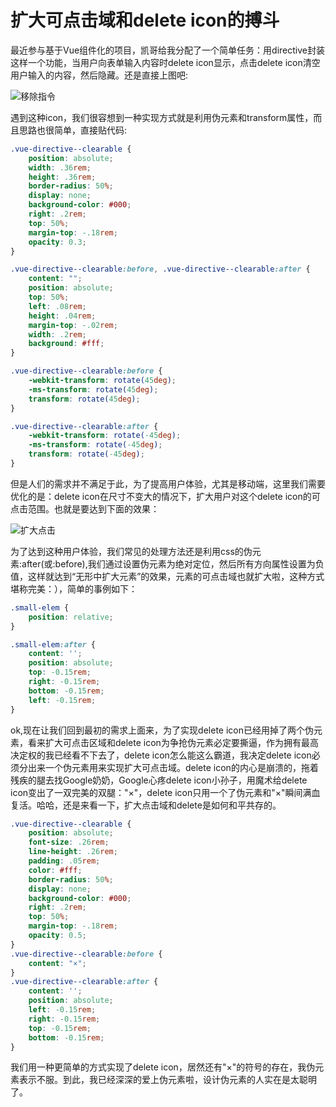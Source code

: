 # 扩大可点击域和delete icon的搏斗

最近参与基于Vue组件化的项目，凯哥给我分配了一个简单任务：用directive封装这样一个功能，当用户向表单输入内容时delete icon显示，点击delete icon清空用户输入的内容，然后隐藏。还是直接上图吧:

![移除指令][1]

遇到这种icon，我们很容想到一种实现方式就是利用伪元素和transform属性，而且思路也很简单，直接贴代码:

```css
.vue-directive--clearable {
    position: absolute;
    width: .36rem;
    height: .36rem;
    border-radius: 50%;
    display: none;
    background-color: #000;
    right: .2rem;
    top: 50%;
    margin-top: -.18rem;
    opacity: 0.3;
}

.vue-directive--clearable:before, .vue-directive--clearable:after {
    content: "";
    position: absolute;
    top: 50%;
    left: .08rem;
    height: .04rem;
    margin-top: -.02rem;
    width: .2rem;
    background: #fff;
}

.vue-directive--clearable:before {
    -webkit-transform: rotate(45deg);
    -ms-transform: rotate(45deg);
    transform: rotate(45deg);
}

.vue-directive--clearable:after {
    -webkit-transform: rotate(-45deg);
    -ms-transform: rotate(-45deg);
    transform: rotate(-45deg);
}
```

但是人们的需求并不满足于此，为了提高用户体验，尤其是移动端，这里我们需要优化的是：delete icon在尺寸不变大的情况下，扩大用户对这个delete icon的可点击范围。也就是要达到下面的效果：

![扩大点击][2]

为了达到这种用户体验，我们常见的处理方法还是利用css的伪元素:after(或:before),我们通过设置伪元素为绝对定位，然后所有方向属性设置为负值，这样就达到“无形中扩大元素”的效果，元素的可点击域也就扩大啦，这种方式堪称完美：），简单的事例如下：

```css
.small-elem {
    position: relative;
}

.small-elem:after {
    content: '';
    position: absolute;
    top: -0.15rem;
    right: -0.15rem;
    bottom: -0.15rem;
    left: -0.15rem;
}
```

 ok,现在让我们回到最初的需求上面来，为了实现delete icon已经用掉了两个伪元素，看来扩大可点击区域和delete icon为争抢伪元素必定要撕逼，作为拥有最高决定权的我已经看不下去了，delete icon怎么能这么霸道，我决定delete icon必须分出来一个伪元素用来实现扩大可点击域。delete icon的内心是崩溃的，拖着残疾的腿去找Google奶奶，Google心疼delete icon小孙子，用魔术给delete icon变出了一双完美的双腿："×"，delete icon只用一个了伪元素和"×"瞬间满血复活。哈哈，还是来看一下，扩大点击域和delete是如何和平共存的。

```css
.vue-directive--clearable {
    position: absolute;
    font-size: .26rem;
    line-height: .26rem;
    padding: .05rem;
    color: #fff;
    border-radius: 50%;
    display: none;
    background-color: #000;
    right: .2rem;
    top: 50%;
    margin-top: -.18rem;
    opacity: 0.5;  
}
.vue-directive--clearable:before {
    content: "×";
}
.vue-directive--clearable:after {
    content: '';
    position: absolute;
    left: -0.15rem;
    right: -0.15rem;
    top: -0.15rem;
    bottom: -0.15rem;
}
```

我们用一种更简单的方式实现了delete icon，居然还有"×"的符号的存在，我伪元素表示不服。到此，我已经深深的爱上伪元素啦，设计伪元素的人实在是太聪明了。


  [1]: https://github.com/superpig/blog/blob/master/201601/assets/images/clearable.png
  [2]: https://github.com/superpig/blog/blob/master/201601/assets/images/expand-area.png
